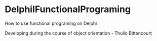 # DelphiIFunctionalPrograming
How to use functional programing on Delphi 

Developing during the course of object orientation - Thulio Bittencourt
